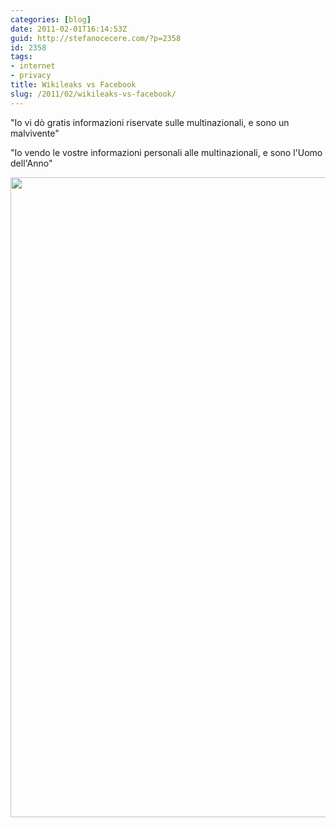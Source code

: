 ```yaml
---
categories: [blog]
date: 2011-02-01T16:14:53Z
guid: http://stefanocecere.com/?p=2358
id: 2358
tags:
- internet
- privacy
title: Wikileaks vs Facebook
slug: /2011/02/wikileaks-vs-facebook/
---
```


"Io vi dò gratis informazioni riservate sulle multinazionali, e sono un malvivente"
  
"Io vendo le vostre informazioni personali alle multinazionali, e sono l'Uomo dell'Anno"

<img src="http://stefanocecere.com/wp-content/uploads/sites/3/2011/02/wikileaks-facebook-591x1024.jpg" alt="" title="wikileaks-facebook" width="591" height="1024" class="alignnone size-large wp-image-2360" srcset="http://stefanocecere.com/wp-content/uploads/sites/3/2011/02/wikileaks-facebook-591x1024.jpg 591w, http://stefanocecere.com/wp-content/uploads/sites/3/2011/02/wikileaks-facebook-173x300.jpg 173w, http://stefanocecere.com/wp-content/uploads/sites/3/2011/02/wikileaks-facebook.jpg 800w" sizes="(max-width: 591px) 100vw, 591px" />